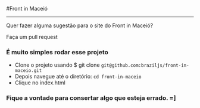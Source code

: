 #Front in Maceió

---------

Quer fazer alguma sugestão para o site do Front in Maceió?

Faça um pull request

### É muito simples rodar esse projeto

- Clone o projeto usando $ git clone `git@github.com:braziljs/front-in-maceio.git`
- Depois navegue até o diretório: `cd front-in-maceio`
- Clique no index.html



### Fique a vontade para consertar algo que esteja errado. =]